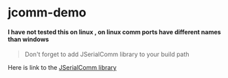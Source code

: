 # jcomm-demo

#### I have not tested this on linux , on linux comm ports have different names than windows

> Don't forget to add JSerialComm library to your build path

Here is link to the [JSerialComm library](https://github.com/Fazecast/jSerialComm)
